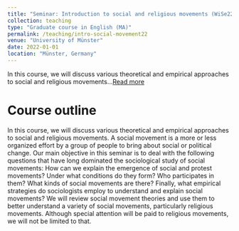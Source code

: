 ```yaml
---
title: "Seminar: Introduction to social and religious movements (WiSe22/23)"
collection: teaching
type: "Graduate course in English (MA)"
permalink: /teaching/intro-social-movement22
venue: "University of Münster"
date: 2022-01-01
location: "Münster, Germany"
---
```

In this course, we will discuss various theoretical and empirical approaches to social and religious movements...[Read more](/teaching/intro-social-movement22)

# Course outline
In this course, we will discuss various theoretical and empirical approaches to social and religious movements. A social movement is a more or less organized effort by a group of people to bring about social or political change. Our main objective in this seminar is to deal with the following questions that have long dominated the sociological study of social movements: How can we explain the emergence of social and protest movements? Under what conditions do they form? Who participates in them? What kinds of social movements are there? Finally, what empirical strategies do sociologists employ to understand and explain social movements? We will review social movement theories and use them to better understand a variety of social movements, particularly religious movements. Although special attention will be paid to religious movements, we will not be limited to that.

